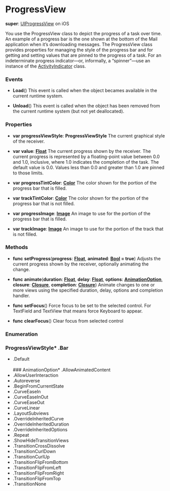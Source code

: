 # ProgressView

**super**: [UIProgressView](UIProgressView.md) on iOS

You use the ProgressView class to depict the progress of a task over time. An example of a progress bar is the one shown at the bottom of the Mail application when it’s downloading messages. The ProgressView class provides properties for managing the style of the progress bar and for getting and setting values that are pinned to the progress of a task. For an indeterminate progress indicator—or, informally, a “spinner”—use an instance of the <a href="ActivityIndicator.html">ActivityIndicator</a> class.

### Events

* **Load**()
This event is called when the object becames available in the current runtime system.

* **Unload**()
This event is called when the object has been removed from the current runtime system (but not yet deallocated).

</ul>

### Properties

* **var** **progressViewStyle**: **ProgressViewStyle**
The current graphical style of the receiver.

* **var** **value**: **[Float](../gravity/types.md)**
The current progress shown by the receiver. The current progress is represented by a floating-point value between 0.0 and 1.0, inclusive, where 1.0 indicates the completion of the task. The default value is 0.0. Values less than 0.0 and greater than 1.0 are pinned to those limits.

* **var** **progressTintColor**: **[Color](color.md)**
The color shown for the portion of the progress bar that is filled.

* **var** **trackTintColor**: **[Color](color.md)**
The color shown for the portion of the progress bar that is not filled.

* **var** **progressImage**: **[Image](image.md)**
An image to use for the portion of the progress bar that is filled.

* **var** **trackImage**: **[Image](image.md)**
An image to use for the portion of the track that is not filled.

</ul>

### Methods

* **func** **setProgress**(**progress**: <strong>[Float](../gravity/types.md)</strong>, **animated**: <strong>[Bool](../gravity/types.md) = true</strong>)
Adjusts the current progress shown by the receiver, optionally animating the change.

* **func** **animate**(**duration**: <strong>[Float](../gravity/types.md)</strong>, **delay**: <strong>[Float](../gravity/types.md)</strong>, **options**: <strong><a href="#_enum_AnimationOption">AnimationOption</a></strong>, **closure**: <strong>[Closure](../gravity/closures.md)</strong>, **completion**: <strong>[Closure](../gravity/closures.md)</strong>)
Animate changes to one or more views using the specified duration, delay, options and completion handler.

* **func** **setFocus**()
Force focus to be set to the selected control. For TextField and TextView that means force Keyboard to appear.

* **func** **clearFocus**()
Clear focus from selected control

</ul>

</ul>

### Enumeration

### ProgressViewStyle* .Bar
* .Default
<br><br>### AnimationOption* .AllowAnimatedContent
* .AllowUserInteraction
* .Autoreverse
* .BeginFromCurrentState
* .CurveEaseIn
* .CurveEaseInOut
* .CurveEaseOut
* .CurveLinear
* .LayoutSubviews
* .OverrideInheritedCurve
* .OverrideInheritedDuration
* .OverrideInheritedOptions
* .Repeat
* .ShowHideTransitionViews
* .TransitionCrossDissolve
* .TransitionCurlDown
* .TransitionCurlUp
* .TransitionFlipFromBottom
* .TransitionFlipFromLeft
* .TransitionFlipFromRight
* .TransitionFlipFromTop
* .TransitionNone
<br><br></ul>


